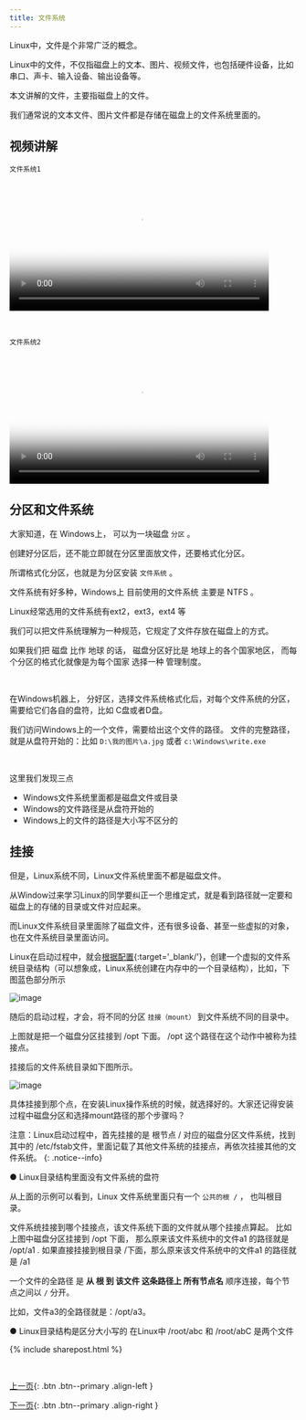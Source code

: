 ```yaml
---
title: 文件系统
---
```



Linux中，文件是个非常广泛的概念。

Linux中的文件，不仅指磁盘上的文本、图片、视频文件，也包括硬件设备，比如串口、声卡、输入设备、输出设备等。

本文讲解的文件，主要指磁盘上的文件。

我们通常说的文本文件、图片文件都是存储在磁盘上的文件系统里面的。


## 视频讲解


```文件系统1``` 

<video src="http://v.python666.vip/video/o/linux/mplinux-03-01.mp4"  style="width: 90%;" controls controlsList="nodownload" oncontextmenu="return false;" preload="metadata" poster="{{ site.video_cover }}"></video>

<br>

```文件系统2``` 

<video src="http://v.python666.vip/video/o/linux/mplinux-03-02.mp4"  style="width: 90%;" controls controlsList="nodownload" oncontextmenu="return false;" preload="metadata" poster="{{ site.video_cover }}"></video>




## 分区和文件系统

大家知道，在 Windows上， 可以为一块磁盘 ```分区``` 。

创建好分区后，还不能立即就在分区里面放文件，还要格式化分区。

所谓格式化分区，也就是为分区安装 ```文件系统``` 。

文件系统有好多种，Windows上 目前使用的文件系统 主要是 NTFS 。

Linux经常选用的文件系统有ext2，ext3，ext4 等

我们可以把文件系统理解为一种规范，它规定了文件存放在磁盘上的方式。 

如果我们把 磁盘 比作 地球 的话， 磁盘分区好比是 地球上的各个国家地区， 而每个分区的格式化就像是为每个国家 选择一种 管理制度。

<br>

在Windows机器上， 分好区，选择文件系统格式化后，对每个文件系统的分区，需要给它们各自的盘符，比如 C盘或者D盘。

我们访问Windows上的一个文件，需要给出这个文件的路径。 文件的完整路径，就是从盘符开始的：比如  ```D:\我的图片\a.jpg```  或者  ```c:\Windows\write.exe``` 

<br>

这里我们发现三点

- Windows文件系统里面都是磁盘文件或目录
- Windows的文件路径是从盘符开始的
- Windows上的文件的路径是大小写不区分的


## 挂接

但是，Linux系统不同，Linux文件系统里面不都是磁盘文件。

从Window过来学习Linux的同学要纠正一个思维定式，就是看到路径就一定要和磁盘上的存储的目录或文件对应起来。

而Linux文件系统目录里面除了磁盘文件，还有很多设备、甚至一些虚拟的对象，也在文件系统目录里面访问。

Linux在启动过程中，就会[根据配置](https://stackoverflow.com/questions/10412135/where-are-all-mount-points-stored-in-linux/10412169){:target='_blank/'}，创建一个虚拟的文件系统目录结构（可以想象成，Linux系统创建在内存中的一个目录结构），比如，下图蓝色部分所示

![image](https://user-images.githubusercontent.com/36462795/57458150-6e766780-72a3-11e9-9ca3-ac553449f525.png)

随后的启动过程，才会，将不同的分区 ```挂接（mount）``` 到文件系统不同的目录中。


上图就是把一个磁盘分区挂接到 /opt 下面。 /opt 这个路径在这个动作中被称为挂接点。 


挂接后的文件系统目录如下图所示。

![image](https://user-images.githubusercontent.com/36462795/57458223-8cdc6300-72a3-11e9-9cfd-378079f4c2bb.png)


具体挂接到那个点，在安装Linux操作系统的时候，就选择好的。大家还记得安装过程中磁盘分区和选择mount路径的那个步骤吗？

注意：Linux启动过程中，首先挂接的是  根节点 /  对应的磁盘分区文件系统，找到其中的 /etc/fstab文件，里面记载了其他文件系统的挂接点，再依次挂接其他的文件系统。
{: .notice--info}



●	Linux目录结构里面没有文件系统的盘符

从上面的示例可以看到，Linux 文件系统里面只有一个 ```公共的根 /```  ， 也叫根目录。 

文件系统挂接到哪个挂接点，该文件系统下面的文件就从哪个挂接点算起。 比如上图中磁盘分区挂接到 /opt 下面， 那么原来该文件系统中的文件a1 的路径就是 /opt/a1 . 如果直接挂接到根目录 /下面，那么原来该文件系统中的文件a1 的路径就是 /a1


一个文件的全路径 是 **从 根 到 该文件 这条路径上 所有节点名** 顺序连接，每个节点之间以  ```/```  分开。

比如，文件a3的全路径就是：/opt/a3。

●	Linux目录结构是区分大小写的
在Linux中 /root/abc 和 /root/abC 是两个文件




{% include sharepost.html %}

<br>


[上一页](/doc/tutorial/o/linux/02/){: .btn .btn--primary .align-left }

[下一页](/doc/tutorial/o/linux/04/){: .btn .btn--primary .align-right }


